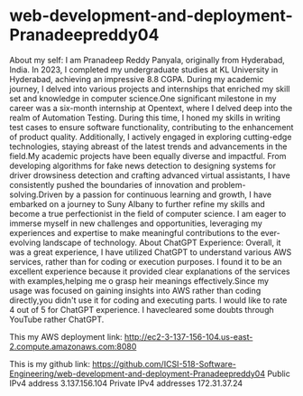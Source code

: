 
 # web-development-and-deployment-Pranadeepreddy04
 About my self:
I am Pranadeep Reddy Panyala, originally from Hyderabad, India. In 2023, I completed my undergraduate studies at KL University in Hyderabad, achieving an impressive 8.8 CGPA. During my academic journey, I delved into various projects and internships that enriched my skill set and knowledge in computer science.One significant milestone in my career was a six-month internship at Opentext, where I delved deep into the realm of Automation Testing. During this time, I honed my skills in writing test cases to ensure software functionality, contributing to the enhancement of product quality. Additionally, I actively engaged in exploring cutting-edge technologies, staying abreast of the latest trends and advancements in the field.My academic projects have been equally diverse and impactful. From developing algorithms for fake news detection to designing systems for driver drowsiness detection and crafting advanced virtual assistants, I have consistently pushed the boundaries of innovation and problem-solving.Driven by a passion for continuous learning and growth, I have embarked on a journey to Suny Albany to further refine my skills and become a true perfectionist in the field of computer science. I am eager to immerse myself in new challenges and opportunities, leveraging my experiences and expertise to make meaningful contributions to the ever-evolving landscape of technology.
About ChatGPT Experience:
Overall, it was a great experience, I have utilized ChatGPT to understand various AWS services, rather than for coding or execution purposes. I found it to be an excellent experience because it provided clear explanations of the services with examples,helping me o grasp heir meanings effectively.Since my usage was focused on gaining insights into AWS rather than coding directly,you didn't use it for coding and executing parts.
I would like to rate 4 out of 5 for ChatGPT experience. I havecleared some doubts through YouTube rather ChatGPT.

This my AWS deployment link: http://ec2-3-137-156-104.us-east-2.compute.amazonaws.com:8080

This is my github link: https://github.com/ICSI-518-Software-Engineering/web-development-and-deployment-Pranadeepreddy04
Public IPv4 address
 3.137.156.104
Private IPv4 addresses
 172.31.37.24

